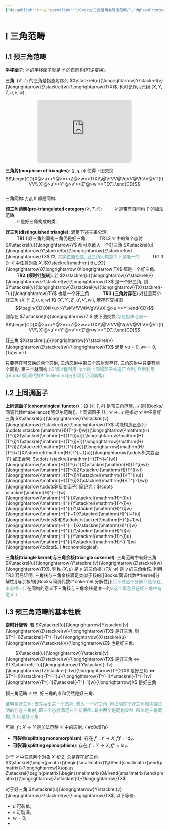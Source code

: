 ```yaml
---
{"dg-publish":true,"permalink":"/Books/三角范畴与导出范畴/","dgPassFrontmatter":true,"created":"2024-06-27T12:22:48.927+08:00","updated":"2024-07-02T14:40:36.469+08:00"}
---
```


# Ⅰ 三角范畴

## Ⅰ.1 预三角范畴

**平移函子**: $\mathcal{C}$ 的平移函子就是 $\mathcal{C}$ 的自同构(可逆变换). 

**三角**: $(\mathcal{C},T)$ 的三角是指态射序列 $X\stackrel{u}{\longrightarrow}Y\stackrel{v}{\longrightarrow}Z\stackrel{w}{\longrightarrow}T(X)$. 也可记作六元组 $(X,Y,Z,u,v,w)$.
<center><iframe class="quiver-embed" src="https://q.uiver.app/#q=WzAsMyxbMSwwLCJaIl0sWzAsMSwiWCJdLFsyLDEsIlkiXSxbMCwxLCJ3IiwyLHsic3R5bGUiOnsiYm9keSI6eyJuYW1lIjoic3F1aWdnbHkifX19XSxbMSwyLCJ1IiwyXSxbMiwwLCJ2IiwyXV0=&embed" width="300" height="200" style="border-radius: 8px; border: none;"></iframe></center>

**三角射(morphism of triangles)**: $(f,g,h)$ 使得下图交换 
$$\begin{CD}X@>u>>Y@>v>>Z@>w>>T(X)\\@VfVV@VgVV@VhVV@VT(f)VV\\ X'@>u'>>Y'@>v'>>Z'@>w'>>T(X').\end{CD}$$   
	三角同构:  $f,g,h$ 都是同构. 

**预三角范畴(pre-triangulated category**$(\mathcal{C},T,\mathcal{E})$: 
  $\qquad$  $\mathcal{C}$ 是带有自同构 $T$ 的加法范畴.    
 $\qquad$  $\mathcal{E}$ 是好三角构成的类.

**好三角(distinguished triangle)**: 满足下述三条公理:    
$\qquad$ **TR1**.1  好三角的同构三角仍是好三角; 
$\qquad$ TR1.2  $\mathcal{C}$ 中的每个态射 $X\stackrel{u}{\longrightarrow}Y$ 都可以嵌入一个好三角 $X\stackrel{u}{\longrightarrow}Y\stackrel{v}{\longrightarrow}Z\stackrel{w}{\longrightarrow}TX$ 中; <font color=CadetBlue>其实位置任意, 且三角同构意义下是唯一的</font>
$\qquad$ TR1.3 对 $\mathcal{C}$ 中任意对象 $X$, $X\stackrel{\mathrm{Id}_{X}}{\longrightarrow}X\longrightarrow 0\longrightarrow TX$ 都是一个好三角.       
$\qquad$ **TR2.(顺时针旋转)**. 若 $X\stackrel{u}{\longrightarrow}Y\stackrel{v}{\longrightarrow}Z\stackrel{w}{\longrightarrow}TX$ 是一个好三角, 则 $Y\stackrel{v}{\longrightarrow}Z\stackrel{w}{\longrightarrow}TX\stackrel{-Tu}{\longrightarrow}TY$ 也是一个好三角.
$\qquad$ **TR3.(三角射存在)** 对任意两个好三角 $(X,Y,Z,u,v,w)$ 和 $(X',Y',Z',u',v',w')$, 若存在交换图 
$$\begin{CD}X@>u>>Y\\@VfVV@VgVV\\X'@>u'>>Y',\end{CD}$$ 
则存在 $Z\stackrel{h}{\longrightarrow}Z'$ 使下图交换.<font color=CadetBlue>存在但未必唯一</font>
$$\begin{CD}X@>u>>Y@>v>>Z@>w>>T(X)\\@VfVV@VgVV@VhVV@VT(f)VV\\ X'@>u'>>Y'@>v'>>Z'@>w'>>T(X').\end{CD}$$

好三角 $X\stackrel{u}{\longrightarrow}Y\stackrel{v}{\longrightarrow}Z\stackrel{w}{\longrightarrow}TX$ 满足 $vu=0,wv=0,(Tu)w=0$.

只要存在可交换的两个态射, 三角态射中第三个态射就存在. 三角态射中只要有两个同构, 第三个就同构.<font color=CadetBlue>(证明过程利用Hom是上同调函子构造正合列, 然后利用[[Books/同调代数#^fivelemma\|五引理]]证明同构).</font> 

## Ⅰ.2 上同调函子

**上同调函子(cohomological functor)**：设 $(\mathcal{C},T,\mathcal{E})$ 是预三角范畴,  $\mathcal{A}$ 是[[Books/同调代数#^abeliancat\|阿贝尔范畴]]. 上同调函子 $H:\mathcal{C}\rightarrow\mathcal{A}$ 是指对 $\mathcal{C}$ 中任意好三角 $X\stackrel{u}{\longrightarrow}Y\stackrel{v}{\longrightarrow}Z\stackrel{w}{\longrightarrow}TX$ 均能构造正合列:
$\cdots \stackrel{\mathrm{H}(T^{i-1}w)}{\longrightarrow}\mathrm{H}(T^{i}X)\stackrel{\mathrm{H}(T^{i}u)}{\longrightarrow}\mathrm{H}(T^{i}Y)\stackrel{\mathrm{H}(T^{i}v)}{\longrightarrow}\mathrm{H}(T^{i}Z)\stackrel{\mathrm{H}(T^{i}w)}{\longrightarrow}\mathrm{H}(T^{i+1}X)\stackrel{\mathrm{H}(T^{i+1}u)}{\longrightarrow}\cdots$(共变函子) 
或正合列:
$\cdots \stackrel{\mathrm{H}(T^{i+1}w)}{\longrightarrow}\mathrm{H}(T^{i+1}X)\stackrel{\mathrm{H}(T^{i}w)}{\longrightarrow}\mathrm{H}(T^{i}Z)\stackrel{\mathrm{H}(T^{i}v)}{\longrightarrow}\mathrm{H}(T^{i}Y)\stackrel{\mathrm{H}(T^{i}u)}{\longrightarrow}\mathrm{H}(T^{i}X)\stackrel{\mathrm{H}(T^{i-1}w)}{\longrightarrow}\cdots$(反变函子) 
简记为：$\cdots \stackrel{\mathrm{H}^{i-1}w}{\longrightarrow}\mathrm{H}^{i}X\stackrel{\mathrm{H}^{i}u}{\longrightarrow}\mathrm{H}^{i}Y\stackrel{\mathrm{H}^{i}v}{\longrightarrow}\mathrm{H}^{i}Z\stackrel{\mathrm{H}^{i}w}{\longrightarrow}\mathrm{H}^{i+1}X\stackrel{\mathrm{H}^{i+1}u}{\longrightarrow}\cdots$
和$\cdots \stackrel{\mathrm{H}^{i+1}w}{\longrightarrow}\mathrm{H}^{i+1}X\stackrel{\mathrm{H}^{i}w}{\longrightarrow}\mathrm{H}^{i}Z\stackrel{\mathrm{H}^{i}v}{\longrightarrow}\mathrm{H}^{i}Y\stackrel{\mathrm{H}^{i}u}{\longrightarrow}\mathrm{H}^{i}X\stackrel{\mathrm{H}^{i-1}w}{\longrightarrow}\cdots$.
{ #cohomological}


**三角核(triangle kernel)与三角余核(triangle cokernel)**: 三角范畴中有好三角 $X\stackrel{u}{\longrightarrow}Y\stackrel{v}{\longrightarrow}Z\stackrel{w}{\longrightarrow}TX$. 则称 $(X,u)$ 是 $v$ 的三角核, $(TX,w)$ 是 $v$ 的三角余核. 利用 TR3 容易证明, 三角核与三角余核满足类似于核的[[Books/同调代数#^kernel\|分解性]]与余核的[[Books/同调代数#^cokernel\|分解性]]<font color=CadetBlue>(只不过这个分解只是存在, 未必唯一)</font>. 在同构的意义下三角核与三角余核是唯一的.<font color=CadetBlue>(这个概念只在好三角中有意义.)</font>

## Ⅰ.3 预三角范畴的基本性质

**逆时针旋转**. 若 $X\stackrel{u}{\longrightarrow}Y\stackrel{v}{\longrightarrow}Z\stackrel{w}{\longrightarrow}TX$ 是好三角, 则  $T^{-1}Z\stackrel{-T^{-1}w}{\longrightarrow}X\stackrel{u}{\longrightarrow}Y\stackrel{v}{\longrightarrow}Z$ 也是好三角.

$\qquad$$X\stackrel{u}{\longrightarrow}Y\stackrel{v}{\longrightarrow}Z\stackrel{w}{\longrightarrow}TX$ 是好三角
 $\Leftrightarrow$   $TX\stackrel{-Tu}{\longrightarrow}TY\stackrel{-Tv}{\longrightarrow}TZ\stackrel{-Tw}{\longrightarrow}T^{2}X$ 是好三角
 $\Leftrightarrow$   $T^{-1}X\stackrel{-T^{-1}u}{\longrightarrow}T^{-1}Y\stackrel{-T^{-1}v}{\longrightarrow}T^{-1}Z\stackrel{-T^{-1}w}{\longrightarrow}X$ 是好三角

预三角范畴 $\mathcal{C}$ 中, 好三角的直和仍然是好三角.

<font color=CadetBlue>证明是好三角: 首先抽出来一个态射, 嵌入一个好三角. 再证明这个好三角和需要证明的存在三角射, 即三个态射满足三个交换图. 其中两个是同构显然, 所以是三角同构, 所以是好三角.</font>

可裂:  $f:X\longrightarrow Y$ 是加法范畴 $\mathcal{C}$ 中的态射.
{ #c0d87a}

+ **可裂单(splitting monomorphism)**: 存在 $f':Y \longrightarrow X, f'f=\mathrm{Id}_{X}$.
+ **可裂满(splitting epimorphism)**: 存在 $f':Y \longrightarrow X, ff'=\mathrm{Id}_{Y}$.

对于 $\mathcal{C}$ 中任意两个对象  $X\ 和\ Z$, 总是存在好三角 $X\stackrel{\begin{pmatrix}\begin{smallmatrix}1\\0\end{smallmatrix}\end{pmatrix}}{\longrightarrow}X\oplus Z\stackrel{\begin{pmatrix}\begin{smallmatrix}0&1\end{smallmatrix}\end{pmatrix}}{\longrightarrow}Z\stackrel{0}{\longrightarrow}TX$ 

对于好三角 $X\stackrel{u}{\longrightarrow}Y\stackrel{v}{\longrightarrow}Z\stackrel{w}{\longrightarrow}TX$, 以下等价:
+  $u$ 可裂单;
+  $v$ 可裂满;
+  $w=0$;
+ 